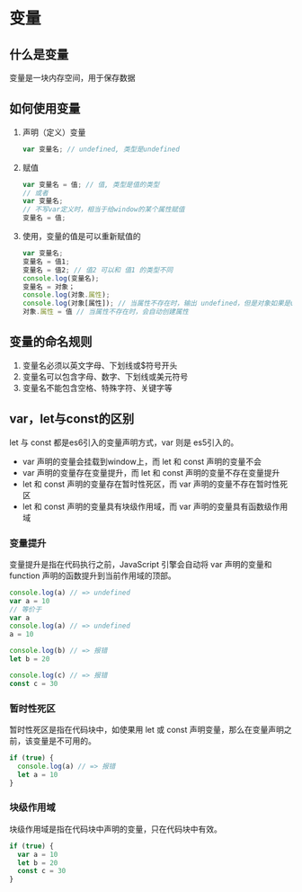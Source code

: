 # 变量

## 什么是变量

变量是一块内存空间，用于保存数据

## 如何使用变量

1. 声明（定义）变量
    ```js
    var 变量名; // undefined, 类型是undefined
    ```
2. 赋值
    ```js
    var 变量名 = 值; // 值, 类型是值的类型
    // 或者
    var 变量名;
    // 不写var定义时，相当于给window的某个属性赋值
    变量名 = 值;

    ```
3. 使用，变量的值是可以重新赋值的
    ```js
    var 变量名;
    变量名 = 值1;
    变量名 = 值2; // 值2 可以和 值1 的类型不同
    console.log(变量名);
    变量名 = 对象；
    console.log(对象.属性);
    console.log(对象[属性]); // 当属性不存在时，输出 undefined，但是对象如果是undefined或者null时，报错
    对象.属性 = 值 // 当属性不存在时，会自动创建属性
    ```

## 变量的命名规则

1. 变量名必须以英文字母、下划线或$符号开头
2. 变量名可以包含字母、数字、下划线或美元符号
3. 变量名不能包含空格、特殊字符、关键字等

## var，let与const的区别

let 与 const 都是es6引入的变量声明方式，var 则是 es5引入的。

- var 声明的变量会挂载到window上，而 let 和 const 声明的变量不会
- var 声明的变量存在变量提升，而 let 和 const 声明的变量不存在变量提升
- let 和 const 声明的变量存在暂时性死区，而 var 声明的变量不存在暂时性死区
- let 和 const 声明的变量具有块级作用域，而 var 声明的变量具有函数级作用域

### 变量提升

变量提升是指在代码执行之前，JavaScript 引擎会自动将 var 声明的变量和 function 声明的函数提升到当前作用域的顶部。

```js
console.log(a) // => undefined
var a = 10
// 等价于
var a
console.log(a) // => undefined
a = 10

console.log(b) // => 报错
let b = 20

console.log(c) // => 报错
const c = 30
```

### 暂时性死区

暂时性死区是指在代码块中，如使果用 let 或 const 声明变量，那么在变量声明之前，该变量是不可用的。

```js
if (true) {
  console.log(a) // => 报错
  let a = 10
}
```

### 块级作用域

块级作用域是指在代码块中声明的变量，只在代码块中有效。

```js
if (true) {
  var a = 10
  let b = 20
  const c = 30
}
